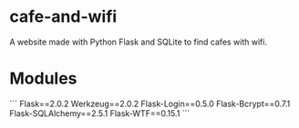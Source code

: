 # cafe-and-wifi

A website made with Python Flask and SQLite
to find cafes with wifi.

# Modules

´´´
Flask==2.0.2
Werkzeug==2.0.2
Flask-Login==0.5.0
Flask-Bcrypt==0.7.1
Flask-SQLAlchemy==2.5.1
Flask-WTF==0.15.1
´´´

